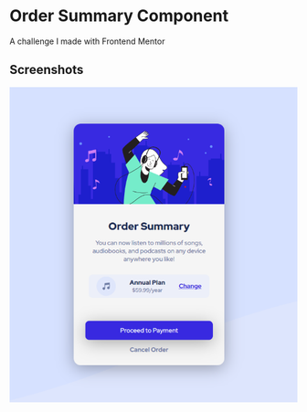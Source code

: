 
# Order Summary Component

A challenge I made with Frontend Mentor




## Screenshots

![App Screenshot](/1.png)

